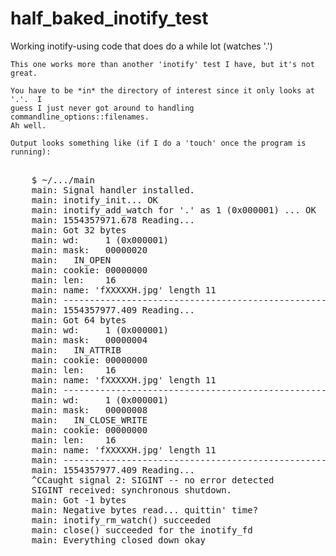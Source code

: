 # half_baked_inotify_test
Working inotify-using code that does do a while lot (watches '.')

    This one works more than another 'inotify' test I have, but it's not great.
    
    You have to be *in* the directory of interest since it only looks at '.'.  I
    guess I just never got around to handling commandline_options::filenames.
    Ah well.
    
    Output looks something like (if I do a 'touch' once the program is running):
<pre>    
    $ ~/.../main
    main: Signal handler installed.
    main: inotify_init... OK
    main: inotify_add_watch for '.' as 1 (0x000001) ... OK
    main: 1554357971.678 Reading...
    main: Got 32 bytes
    main: wd:     1 (0x000001)
    main: mask:   00000020
    main:   IN_OPEN
    main: cookie: 00000000
    main: len:    16
    main: name: 'fXXXXXH.jpg' length 11
    main: ----------------------------------------------------------------------
    main: 1554357977.409 Reading...
    main: Got 64 bytes
    main: wd:     1 (0x000001)
    main: mask:   00000004
    main:   IN_ATTRIB
    main: cookie: 00000000
    main: len:    16
    main: name: 'fXXXXXH.jpg' length 11
    main: ----------------------------------------------------------------------
    main: wd:     1 (0x000001)
    main: mask:   00000008
    main:   IN_CLOSE_WRITE
    main: cookie: 00000000
    main: len:    16
    main: name: 'fXXXXXH.jpg' length 11
    main: ----------------------------------------------------------------------
    main: 1554357977.409 Reading...
    ^CCaught signal 2: SIGINT -- no error detected
    SIGINT received: synchronous shutdown.
    main: Got -1 bytes
    main: Negative bytes read... quittin' time?
    main: inotify_rm_watch() succeeded
    main: close() succeeded for the inotify_fd
    main: Everything closed down okay
</pre>

